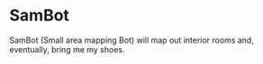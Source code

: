 # SamBot
SamBot (Small area mapping Bot) will map out interior rooms and, eventually, bring me my shoes.
